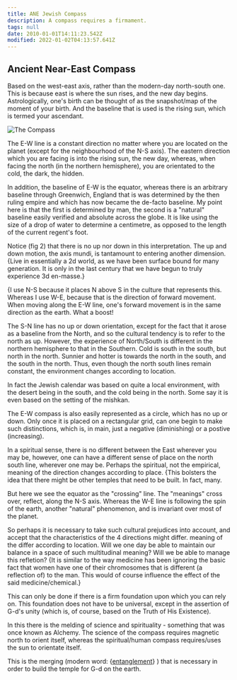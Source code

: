 ```yaml
---
title: ANE Jewish Compass
description: A compass requires a firmament.
tags: null
date: 2010-01-01T14:11:23.542Z
modified: 2022-01-02T04:13:57.641Z
---
```


## Ancient Near-East Compass

Based on the west-east axis, rather than the modern-day north-south one. This is because east is where the sun rises, and the new day begins. Astrologically, one's birth can be thought of as the snapshot/map of the moment of your birth. And the baseline that is used is the rising sun, which is termed your ascendant.

![The Compass](/posts/img/neshama/judaica/jewish_compass.svg)

The E-W line is a constant direction no matter where you are located on the planet (except for the neighbourhood of the N-S axis). The eastern direction which you are facing is into the rising sun, the new day, whereas, when facing the north (in the northern hemisphere), you are orientated to the cold, the dark, the hidden.

In addition, the baseline of E-W is the equator, whereas there is an arbitrary baseline through Greenwich, England that is was determined by the then ruling empire and which has now became the de-facto baseline. My point here is that the first is determined by man, the second is a "natural" baseline easily verified and absolute across the globe. It is like using the size of a drop of water to determine a centimetre, as opposed to the length of the current regent's foot.

Notice (fig 2) that there is no up nor down in this interpretation. The up and down motion, the axis mundi, is tantamount to entering another dimension. {Live in essentially a 2d world, as we have been surface bound for many generation. It is only in the last century that we have begun to truly experience 3d en-masse.}

{I use N-S because it places N above S in the culture that represents this. Whereas I use W-E, because that is the direction of forward movement. When moving along the E-W line, one's forward movement is in the same direction as the earth. What a boost!

The S-N line has no up or down orientation, except for the fact that it arose as a baseline from the North, and so the cultural tendency is to refer to the north as up. However, the experience of North/South is different in the northern hemisphere to that in the Southern. Cold is south in the south, but north in the north. Sunnier and hotter is towards the north in the south, and the south in the north. Thus, even though the north south lines remain constant, the environment changes according to location.

In fact the Jewish calendar was based on quite a local environment, with the desert being in the south, and the cold being in the north. Some say it is even based on the setting of the mishkan.

The E-W compass is also easily represented as a circle, which has no up or down. Only once it is placed on a rectangular grid, can one begin to make such distinctions, which is, in main, just a negative (diminishing) or a postive (increasing).

In a spiritual sense, there is no different between the East wherever you may be, however, one can have a different sense of place on the north south line, wherever one may be. Perhaps the spiritual, not the empirical, meaning of the direction changes according to place. {This bolsters the idea that there might be other temples that need to be built. In fact, many.

But here we see the equator as the "crossing" line. The "meanings" cross over, reflect, along the N-S axis. Whereas the W-E line is following the spin of the earth, another "natural" phenomenon, and is invariant over most of the planet.

So perhaps it is necessary to take such cultural prejudices into account, and accept that the characteristics of the 4 directions might differ. meaning of the differ according to location. Will we one day be able to maintain our balance in a space of such multitudinal meaning? Will we be able to manage this refletion? {It is similar to the way medicine has been ignoring the basic fact that women have one of their chromosomes that is different (a reflection of) to the man. This would of course influence the effect of the said medicine/chemical.}

This can only be done if there is a firm foundation upon which you can rely on. This foundation does not have to be universal, except in the assertion of G-d's unity (which is, of course, based on the Truth of His Existence).

In this there is the melding of science and spirituality - something that was once known as Alchemy. The science of the compass requires magnetic north to orient itself, whereas the spiritual/human compass requires/uses the sun to orientate itself.

This is the merging (modern word: {[entanglement](entanglement.html)} ) that is necessary in order to build the temple for G-d on the earth.

